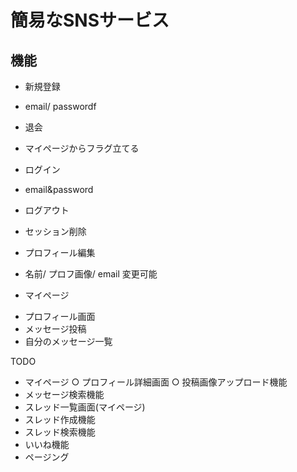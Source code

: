 # 簡易なSNSサービス

## 機能
* 新規登録
- email/ passwordf
* 退会
- マイページからフラグ立てる
* ログイン
- email&password
* ログアウト
- セッション削除
* プロフィール編集
- 名前/ プロフ画像/ email 変更可能
* マイページ
- プロフィール画面
- メッセージ投稿
- 自分のメッセージ一覧

TODO
- マイページ
○ プロフィール詳細画面
○ 投稿画像アップロード機能
- メッセージ検索機能
- スレッド一覧画面(マイページ)
- スレッド作成機能
- スレッド検索機能
- いいね機能
- ページング
